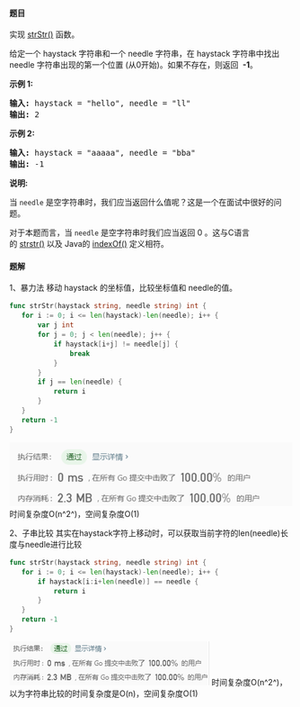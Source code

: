 #### 题目
<p>实现&nbsp;<a href="https://baike.baidu.com/item/strstr/811469" target="_blank">strStr()</a>&nbsp;函数。</p>

<p>给定一个&nbsp;haystack 字符串和一个 needle 字符串，在 haystack 字符串中找出 needle 字符串出现的第一个位置 (从0开始)。如果不存在，则返回&nbsp; <strong>-1</strong>。</p>

<p><strong>示例 1:</strong></p>

<pre><strong>输入:</strong> haystack = &quot;hello&quot;, needle = &quot;ll&quot;
<strong>输出:</strong> 2
</pre>

<p><strong>示例 2:</strong></p>

<pre><strong>输入:</strong> haystack = &quot;aaaaa&quot;, needle = &quot;bba&quot;
<strong>输出:</strong> -1
</pre>

<p><strong>说明:</strong></p>

<p>当&nbsp;<code>needle</code>&nbsp;是空字符串时，我们应当返回什么值呢？这是一个在面试中很好的问题。</p>

<p>对于本题而言，当&nbsp;<code>needle</code>&nbsp;是空字符串时我们应当返回 0 。这与C语言的&nbsp;<a href="https://baike.baidu.com/item/strstr/811469" target="_blank">strstr()</a>&nbsp;以及 Java的&nbsp;<a href="https://docs.oracle.com/javase/7/docs/api/java/lang/String.html#indexOf(java.lang.String)" target="_blank">indexOf()</a>&nbsp;定义相符。</p>


 #### 题解
 1、暴力法
 移动 haystack 的坐标值，比较坐标值和 needle的值。
 ```go
 func strStr(haystack string, needle string) int {
 	for i := 0; i <= len(haystack)-len(needle); i++ {
 		var j int
 		for j = 0; j < len(needle); j++ {
 			if haystack[i+j] != needle[j] {
 				break
 			}
 		}
 		if j == len(needle) {
 			return i
 		}
 	}
 	return -1
 }
 ```
 ![](https://raw.githubusercontent.com/betterfor/cloudImage/master/images/2020-02-18/002801.png)
时间复杂度O(n^2^)，空间复杂度O(1)
 
 2、子串比较
 其实在haystack字符上移动时，可以获取当前字符的len(needle)长度与needle进行比较
 ```go
func strStr(haystack string, needle string) int {
	for i := 0; i <= len(haystack)-len(needle); i++ {
		if haystack[i:i+len(needle)] == needle {
			return i
		}
	}
	return -1
}
```
 ![](https://raw.githubusercontent.com/betterfor/cloudImage/master/images/2020-03-17/002802.png)
 时间复杂度O(n^2^)，以为字符串比较的时间复杂度是O(n)，空间复杂度O(1)